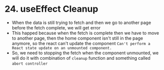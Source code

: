 # 24. useEffect Cleanup
- When the data is still trying to fetch and then we go to another page before the fetch complete, we will get error
- This happed because when the fetch is complete then we have to move to another page, then the home component isn't still in the page anymore, so the react can't update the component `Can't perform a React state update on an unmounted component.`
- So, we need to stopping the fetch when the component unmounted, we will do it with combination of `cleanup` function and something called `abort controller`